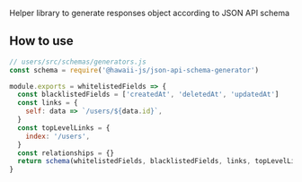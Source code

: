 Helper library to generate responses object according to JSON API schema

## How to use
```javascript
// users/src/schemas/generators.js
const schema = require('@hawaii-js/json-api-schema-generator')

module.exports = whitelistedFields => {
  const blacklistedFields = ['createdAt', 'deletedAt', 'updatedAt']
  const links = {
    self: data => `/users/${data.id}`,
  }
  const topLevelLinks = {
    index: '/users',
  }
  const relationships = {}
  return schema(whitelistedFields, blacklistedFields, links, topLevelLinks, relationships)
}
```
